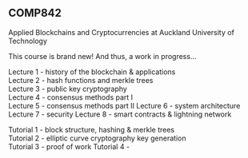 ## COMP842
Applied Blockchains and Cryptocurrencies at Auckland University of Technology

This course is brand new! And thus, a work in progress...

Lecture 1 - history of the blockchain & applications\
Lecture 2 - hash functions and merkle trees\
Lecture 3 - public key cryptography\
Lecture 4 - consensus methods part I\
Lecture 5 - consensus methods part II
Lecture 6 - system architecture
Lecture 7 - security
Lecture 8 - smart contracts & lightning network

Tutorial 1 - block structure, hashing & merkle trees\
Tutorial 2 - elliptic curve cryptography key generation\
Tutorial 3 - proof of work
Tutorial 4 - 
